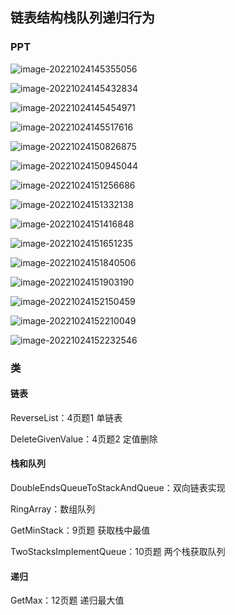 ##  链表结构栈队列递归行为
### PPT

![image-20221024145355056](C:\Users\Administrator\java_code\user\algorithm\src\main\java\com\example\algorithm\elementary_1\code02\image\第二节01.png)

![image-20221024145432834](C:\Users\Administrator\java_code\user\algorithm\src\main\java\com\example\algorithm\elementary_1\code02\image\第二节02.png)

![image-20221024145454971](C:\Users\Administrator\java_code\user\algorithm\src\main\java\com\example\algorithm\elementary_1\code02\image\第二节03.png)

![image-20221024145517616](C:\Users\Administrator\java_code\user\algorithm\src\main\java\com\example\algorithm\elementary_1\code02\image\第二节04.png)

![image-20221024150826875](C:\Users\Administrator\java_code\user\algorithm\src\main\java\com\example\algorithm\elementary_1\code02\image\第二节05.png)

![image-20221024150945044](C:\Users\Administrator\java_code\user\algorithm\src\main\java\com\example\algorithm\elementary_1\code02\image\第二节06.png)

![image-20221024151256686](C:\Users\Administrator\java_code\user\algorithm\src\main\java\com\example\algorithm\elementary_1\code02\image\第二节07.png)

![image-20221024151332138](C:\Users\Administrator\java_code\user\algorithm\src\main\java\com\example\algorithm\elementary_1\code02\image\第二节08.png)

![image-20221024151416848](C:\Users\Administrator\java_code\user\algorithm\src\main\java\com\example\algorithm\elementary_1\code02\image\第二节09.png)

![image-20221024151651235](C:\Users\Administrator\java_code\user\algorithm\src\main\java\com\example\algorithm\elementary_1\code02\image\第二节10.png)

![image-20221024151840506](C:\Users\Administrator\java_code\user\algorithm\src\main\java\com\example\algorithm\elementary_1\code02\image\第二节11.png)

![image-20221024151903190](C:\Users\Administrator\java_code\user\algorithm\src\main\java\com\example\algorithm\elementary_1\code02\image\第二节12.png)

![image-20221024152150459](C:\Users\Administrator\java_code\user\algorithm\src\main\java\com\example\algorithm\elementary_1\code02\image\第二节13.png)

![image-20221024152210049](C:\Users\Administrator\java_code\user\algorithm\src\main\java\com\example\algorithm\elementary_1\code02\image\第二节14.png)

![image-20221024152232546](C:\Users\Administrator\java_code\user\algorithm\src\main\java\com\example\algorithm\elementary_1\code02\image\第二节15.png)





### 类

#### 链表

ReverseList：4页题1 单链表

DeleteGivenValue：4页题2 定值删除

#### 栈和队列

DoubleEndsQueueToStackAndQueue：双向链表实现

RingArray：数组队列

GetMinStack：9页题 获取栈中最值

TwoStacksImplementQueue：10页题 两个栈获取队列

#### 递归

GetMax：12页题 递归最大值



